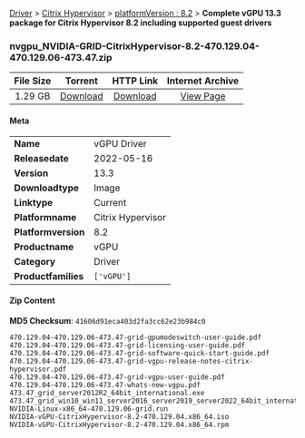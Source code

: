 
[Driver](/README.md)  >  [Citrix Hypervisor](/index/Driver/Citrix_Hypervisor.md)  >  [platformVersion : 8.2](/index/Driver/Citrix_Hypervisor/8.2.md)  >  **Complete vGPU 13.3 package for Citrix Hypervisor 8.2 including supported guest drivers**


### nvgpu_NVIDIA-GRID-CitrixHypervisor-8.2-470.129.04-470.129.06-473.47.zip

| **File Size** | **Torrent**  | **HTTP Link** | **Internet Archive** |
|:-------------:|:------------:|:-------------:|:--------------------:|
| 1.29 GB |  [Download](https://archive.org/download/nvgpu_NVIDIA-GRID-CitrixHypervisor-8.2-470.129.04-470.129.06-473.47.zip/nvgpu_NVIDIA-GRID-CitrixHypervisor-8.2-470.129.04-470.129.06-473.47.zip_archive.torrent)       | [Download](https://archive.org/compress/nvgpu_NVIDIA-GRID-CitrixHypervisor-8.2-470.129.04-470.129.06-473.47.zip) | [View Page](https://archive.org/details/nvgpu_NVIDIA-GRID-CitrixHypervisor-8.2-470.129.04-470.129.06-473.47.zip)       |

#### Meta

<table>
<tr><td><strong>Name</strong></td><td>vGPU Driver</td></tr>
<tr><td><strong>Releasedate</strong></td><td>2022-05-16</td></tr>
<tr><td><strong>Version</strong></td><td>13.3</td></tr>
<tr><td><strong>Downloadtype</strong></td><td>Image</td></tr>
<tr><td><strong>Linktype</strong></td><td>Current</td></tr>
<tr><td><strong>Platformname</strong></td><td>Citrix Hypervisor</td></tr>
<tr><td><strong>Platformversion</strong></td><td>8.2</td></tr>
<tr><td><strong>Productname</strong></td><td>vGPU</td></tr>
<tr><td><strong>Category</strong></td><td>Driver</td></tr>
<tr><td><strong>Productfamilies</strong></td><td><code>['vGPU']</code></td></tr>
</table>

#### Zip Content

**MD5 Checksum**: `41606d91eca403d2fa3cc62e23b984c0`

```text
470.129.04-470.129.06-473.47-grid-gpumodeswitch-user-guide.pdf
470.129.04-470.129.06-473.47-grid-licensing-user-guide.pdf
470.129.04-470.129.06-473.47-grid-software-quick-start-guide.pdf
470.129.04-470.129.06-473.47-grid-vgpu-release-notes-citrix-hypervisor.pdf
470.129.04-470.129.06-473.47-grid-vgpu-user-guide.pdf
470.129.04-470.129.06-473.47-whats-new-vgpu.pdf
473.47_grid_server2012R2_64bit_international.exe
473.47_grid_win10_win11_server2016_server2019_server2022_64bit_international.exe
NVIDIA-Linux-x86_64-470.129.06-grid.run
NVIDIA-vGPU-CitrixHypervisor-8.2-470.129.04.x86_64.iso
NVIDIA-vGPU-CitrixHypervisor-8.2-470.129.04.x86_64.rpm
```